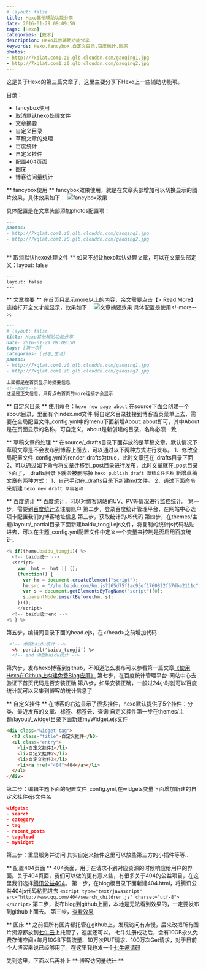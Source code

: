 ```yaml
---
# layout: false
title: Hexo其他辅助功能分享
date: 2016-01-29 09:09:50
tags: [Hexo]
categories: [技术]
description: Hexo其他辅助功能分享
keywords: Hexo,fancybox,自定义目录,百度统计,图床
photos: 
- http://7xqlat.com1.z0.glb.clouddn.com/gaoqing1.jpg
- http://7xqlat.com1.z0.glb.clouddn.com/gaoqing2.jpg
---
```

这是关于Hexo的第三篇文章了，这里主要分享下Hexo上一些辅助功能项。
<!--more-->
目录：
* fancybox使用
* 取消默认hexo处理文件
* 文章摘要
* 自定义目录
* 草稿文章的处理
* 百度统计
* 自定义挂件
* 配置404页面
* 图床
* 博客访问量统计


** fancybox使用 **
fancybox效果使用，就是在文章头部增加可以切换显示的图片效果，具体效果如下：
![fancybox效果](http://7xqlat.com1.z0.glb.clouddn.com/fancybox1.png)
 
具体配置是在文章头部添加photos配置项：
~~~markdown
---
photos: 
- http://7xqlat.com1.z0.glb.clouddn.com/gaoqing1.jpg
- http://7xqlat.com1.z0.glb.clouddn.com/gaoqing2.jpg
---
~~~
 
** 取消默认hexo处理文件 **
如果不想让hexo默认处理文章，可以在文章头部定义：layout: false
~~~mardown
---
layout: false
---
~~~
 
** 文章摘要 **
在首页只显示more以上的内容，余文需要点击【> Read More】连接打开全文才能显示，效果如下：
![文章摘要效果](http://7xqlat.com1.z0.glb.clouddn.com/more1.png)
具体配置是使用<!-more-->:
~~~markdown
---
# layout: false
title: Hexo其他辅助功能分享
date: 2016-01-29 09:09:50
tags: [第一次]
categories: [日志,生活]
photos: 
- http://7xqlat.com1.z0.glb.clouddn.com/gaoqing1.jpg
- http://7xqlat.com1.z0.glb.clouddn.com/gaoqing2.jpg
---
上面都是在首页显示的摘要信息
<!--more-->
这里是正文信息，只有点击首页的more连接才会显示
~~~

** 自定义目录 ** 
使用命令：`hexo new page about`
在source下面会创建一个about目录，里面有个index.md文件
将自定义目录挂接到博客首页菜单上去，需要在全局配置文件_config.yml中的menu下面新增About: about即可，其中About是在页面显示的名称，可自定义，about是新创建的目录，名称必须一致

** 草稿文章的处理 ** 
在source/_drafts目录下面存放的是草稿文章，默认情况下草稿文章是不会发布到博客上面去，可以通过以下两种方式进行发布。
1、修改全局配置文件_config.yml的render_drafts为true，此时文章还在_drafts目录下面
2、可以通过如下命令将文章迁移到_post目录进行发布，此时文章就在_post目录下面了，_drafts目录下就会被删除掉
`hexo publish draft 草稿文件名称`
新增草稿文章有两种方式：
1、自己手动在_drafts目录下新建md文件。
2、通过下面命令来新建
`hexo new draft 草稿名称`

** 百度统计 ** 
百度统计，可以对博客网站的UV、PV等情况进行监控统计。
第一步，需要到[百度统计](http://tongji.baidu.com/web/welcome/login)去注册账户
第二步，登录百度统计管理平台，在网站中心选项卡配置我们的博客地址信息
第三步，获取统计的JS代码
第四步，在themes/主题/layout/_partial目录下面新建baidu_tongji.ejs文件，将复制的统计js代码粘贴进去，可以在主题_config.yml配置文件中定义一个变量来控制是否启用百度统计。
~~~js
<% if(theme.baidu_tongji){ %>
  <!-- baidu统计 -->
  <script>
	var _hmt = _hmt || [];
	(function() {
	  var hm = document.createElement("script");
	  hm.src = "//hm.baidu.com/hm.js?265d75f1ac95ef1760822f57dba2111c";
	  var s = document.getElementsByTagName("script")[0]; 
	  s.parentNode.insertBefore(hm, s);
	})();
	</script>
  <!-- baidu统计end -->
<% } %>
~~~
第五步，编辑同目录下面的head.ejs，在&lt;/head&gt;之前增加代码
~~~html
 <!-- 添加baidu统计 -->
  <%- partial('baidu_tongji') %>
  <!-- end 添加baidu统计 -->
~~~
第六步，发布hexo博客到github，不知道怎么发布可以参看第一篇文章[《使用Hexo在Github上构建免费Blog应用》](2016/01/27/hexo-on-github-build-blog/)
第七步，在百度统计管理平台-网站中心去验证下首页代码是否安装正确
第八步，如果安装正确，一般过24小时就可以百度统计就可以采集到博客的统计信息了

** 自定义挂件 ** 
在博客的右边显示了很多挂件，hexo默认提供了5个挂件：分类、最近发布的文章、标签、标签云、查询
自定义挂件第一步在themes/主题/layout/_widget目录下面新建myWidget.ejs文件
~~~html
<div class="widget tag">
  <h3 class="title">自定义挂件</h3>
  <ul class="entry">
  	<li>自定义挂件1</li>
  	<li>自定义挂件2</li>
  	<li>自定义挂件3</li>
  	<li><a href="404">404</a></li>
  </ul>
</div>
~~~
第二步：编辑主题下面的配置文件_config.yml,在widgets变量下面增加新建的自定义挂件ejs文件名
~~~json
widgets:
- search
- category
- tag
- recent_posts
- tagcloud
- myWidget
~~~
第三步：重启服务并访问
其实自定义挂件这里可以放些第三方的小插件等等..

** 配置404页面 ** 
404页面，用于在请求不到对应资源的时候响应给用户的界面。关于404页面，我们可以做的更有意义些，有很多关于404的公益项目，在这里我们选择[腾讯公益404](http://www.qq.com/404/)。
第一步，在blog根目录下面新建404.html，将腾讯公益404js代码粘贴进去
`<script type="text/javascript" src="http://www.qq.com/404/search_children.js" charset="utf-8"></script>`
第二步，发布blog到github上面，本地是无法看到效果的，一定要发布到github上面去。
第三步，[查看效果](2016/01/29/hello/1)

** 图床 **
之前把所有图片都托管在github上，发现访问有点慢，后来改把所有图片资源都放到[七牛云](https://portal.qiniu.com/signin)上托管了，速度还可以。
七牛注册成功后，会有10GB永久免费存储空间+每月10GB下载流量、10万次PUT请求、100万次Get请求，对于目前个人博客来说已经够用了。在这里我也发一个[七牛邀请码](https://portal.qiniu.com/signup?code=3ldifmoydek42)


先到这里，下面以后再补上
~~** 博客访问量统计 **~~